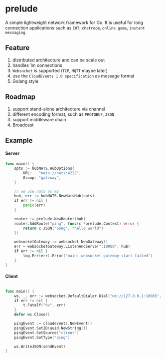 # prelude
A simple lightweight network framework for Go.  It is useful for long connection applications such as `IOT`, `chatroom`, `online game`, `instant messaging` 

## Feature
1. distributed architecture and can be scale out 
1. handles 1m connections
1. `Websocket` is supported (`TCP`, `MQTT` maybe later)
1. use the `CloudEvents 1.0 specification` as message format
1. Golang style

## Roadmap
1. support stand-alone architecture via channel
1. different encoding format, such as `PROTOBUF`, `JSON`
1. support middleware chain
1. Broadcast

## Example

#### Server
```Go
func main() {
	opts := hubNATS.HubOptions{
		URL:   "nats://nats:4222",
		Group: "gateway",
	}

    // we use nats as mq
	hub, err := hubNATS.NewNatsHub(opts)
	if err != nil {
		panic(err)
	}

	router := prelude.NewRouter(hub)
	router.AddRoute("ping", func(c *prelude.Context) error {
		return c.JSON("pong", "hello world")
	})

	websocketGateway := websocket.NewGateway()
	err = websocketGateway.ListenAndServe(":10080", hub)
	if err != nil {
		log.Err(err).Error("main: websocket gateway start failed")
	}
}

```

#### Client
```Go

func main() {
	ws, _, err := websocket.DefaultDialer.Dial("ws://127.0.0.1:10085", nil)
	if err != nil {
		t.Fatalf("%v", err)
	}
	defer ws.Close()

	pingEvent := cloudevents.NewEvent()
	pingEvent.SetID(uuid.NewString())
	pingEvent.SetSource("client")
	pingEvent.SetType("ping")

	ws.WriteJSON(sendEvent)
}

```
